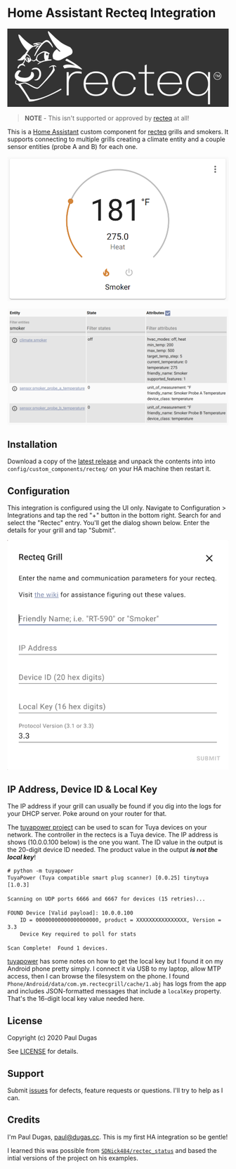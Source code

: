 # Home Assistant Recteq Integration

![recteq](brands/logo.png)

> **NOTE** - This isn't supported or approved by [recteq][recteq] at all!

This is a [Home Assistant](https://homeassistant.io) custom component for
[recteq][recteq] grills and smokers. It supports connecting to multiple grills
creating a climate entity and a couple sensor entities (probe A and B) for each
one.

![climate](img/climate.png)

![entities](img/entities.png)

## Installation

Download a copy of the [latest release][latest] and unpack the contents into 
into `config/custom_components/recteq/` on your HA machine then restart it.

## Configuration

This integration is configured using the UI only. Navigate to Configuration >
Integrations and tap the red "+" button in the bottom right. Search for and
select the "Rectec" entry. You'll get the dialog shown below. Enter the
details for your grill and tap "Submit".

![config](img/config.png)

## IP Address, Device ID & Local Key

The IP address if your grill can usually be found if you dig into the logs
for your DHCP server. Poke around on your router for that.

The [tuyapower project](https://github.com/jasonacox/tuyapower) can be used to
scan for Tuya devices on your network. The controller in the rectecs is a Tuya
device. The IP address is shows (10.0.0.100 below) is the one you want. The ID
value in the output is the 20-digit device ID needed. The product value in the
output **_is not the local key_**!

```shell
# python -m tuyapower
TuyaPower (Tuya compatible smart plug scanner) [0.0.25] tinytuya [1.0.3]

Scanning on UDP ports 6666 and 6667 for devices (15 retries)...

FOUND Device [Valid payload]: 10.0.0.100
    ID = 00000000000000000000, product = XXXXXXXXXXXXXXXX, Version = 3.3
    Device Key required to poll for stats

Scan Complete!  Found 1 devices.
```

[tuyapower](https://github.com/jasonacox/tuya) has some notes on how to get
the local key but I found it on my Android phone pretty simply. I connect it
via USB to my laptop, allow MTP access, then I can browse the filesystem on
the phone. I found `Phone/Android/data/com.ym.rectecgrill/cache/1.abj` has
logs from the app and includes JSON-formatted messages that include a 
`localKey` property. That's the 16-digit local key value needed here.

## License

Copyright (c) 2020 Paul Dugas

See [LICENSE](LICENSE) for details.

## Support

Submit [issues](https://github.com/pdugas/recteq/issues) for defects, feature
requests or questions. I'll try to help as I can.

## Credits

I'm Paul Dugas, <paul@dugas.cc>. This is my first HA integration so be gentle!

I learned this was possible from [`SDNick484/rectec_status`][rectec_status] and
based the intial versions of the project on his examples.

[recteq]: https://www.recteq.com/
[latest]: https://github.com/pdugas/recteq/releases/latest
[rectec_status]: https://github.com/SDNick484/rectec_status
